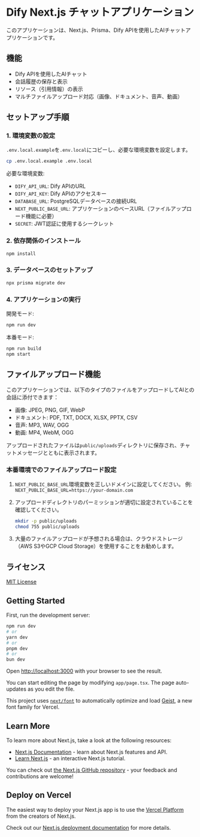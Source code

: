 # Dify Next.js チャットアプリケーション

このアプリケーションは、Next.js、Prisma、Dify APIを使用したAIチャットアプリケーションです。

## 機能

- Dify APIを使用したAIチャット
- 会話履歴の保存と表示
- リソース（引用情報）の表示
- マルチファイルアップロード対応（画像、ドキュメント、音声、動画）

## セットアップ手順

### 1. 環境変数の設定

`.env.local.example`を`.env.local`にコピーし、必要な環境変数を設定します。

```bash
cp .env.local.example .env.local
```

必要な環境変数:

- `DIFY_API_URL`: Dify APIのURL
- `DIFY_API_KEY`: Dify APIのアクセスキー
- `DATABASE_URL`: PostgreSQLデータベースの接続URL
- `NEXT_PUBLIC_BASE_URL`: アプリケーションのベースURL（ファイルアップロード機能に必要）
- `SECRET`: JWT認証に使用するシークレット

### 2. 依存関係のインストール

```bash
npm install
```

### 3. データベースのセットアップ

```bash
npx prisma migrate dev
```

### 4. アプリケーションの実行

開発モード:

```bash
npm run dev
```

本番モード:

```bash
npm run build
npm start
```

## ファイルアップロード機能

このアプリケーションでは、以下のタイプのファイルをアップロードしてAIとの会話に添付できます：

- 画像: JPEG, PNG, GIF, WebP
- ドキュメント: PDF, TXT, DOCX, XLSX, PPTX, CSV
- 音声: MP3, WAV, OGG
- 動画: MP4, WebM, OGG

アップロードされたファイルは`public/uploads`ディレクトリに保存され、チャットメッセージとともに表示されます。

### 本番環境でのファイルアップロード設定

1. `NEXT_PUBLIC_BASE_URL`環境変数を正しいドメインに設定してください。
   例: `NEXT_PUBLIC_BASE_URL=https://your-domain.com`

2. アップロードディレクトリのパーミッションが適切に設定されていることを確認してください。
   ```bash
   mkdir -p public/uploads
   chmod 755 public/uploads
   ```

3. 大量のファイルアップロードが予想される場合は、クラウドストレージ（AWS S3やGCP Cloud Storage）を使用することをお勧めします。

## ライセンス

[MIT License](LICENSE)

## Getting Started

First, run the development server:

```bash
npm run dev
# or
yarn dev
# or
pnpm dev
# or
bun dev
```

Open [http://localhost:3000](http://localhost:3000) with your browser to see the result.

You can start editing the page by modifying `app/page.tsx`. The page auto-updates as you edit the file.

This project uses [`next/font`](https://nextjs.org/docs/app/building-your-application/optimizing/fonts) to automatically optimize and load [Geist](https://vercel.com/font), a new font family for Vercel.

## Learn More

To learn more about Next.js, take a look at the following resources:

- [Next.js Documentation](https://nextjs.org/docs) - learn about Next.js features and API.
- [Learn Next.js](https://nextjs.org/learn) - an interactive Next.js tutorial.

You can check out [the Next.js GitHub repository](https://github.com/vercel/next.js) - your feedback and contributions are welcome!

## Deploy on Vercel

The easiest way to deploy your Next.js app is to use the [Vercel Platform](https://vercel.com/new?utm_medium=default-template&filter=next.js&utm_source=create-next-app&utm_campaign=create-next-app-readme) from the creators of Next.js.

Check out our [Next.js deployment documentation](https://nextjs.org/docs/app/building-your-application/deploying) for more details.
